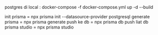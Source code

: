 postgres di local : docker-compose -f docker-compose.yml up -d --build

init prisma = npx prisma init --datasource-provider postgresql
generate prisma = npx prisma generate
push ke db = npx prisma db push
liat db prisma studio = npx prisma studio